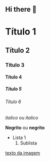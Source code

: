 ## Hi there 👋

<!-- Cabeçalhos -->

# Título 1
## Título 2
### Título 3
#### Título 4
##### Título 5
###### Título 6

*italico* ou _italico_

**Negrito** ou __negrito__


- Lista 1
   1. Sublista

[texto da imagem](https://br.freepik.com/fotos-gratis/magnifico-cenario-de-uma-praia-com-arvores-e-um-mar-ao-por-do-sol_11111897.htm#fromView=keyword&page=1&position=0&uuid=e8dba0e0-401b-4bf4-bcd9-86ef210d354d&query=Por+do+sol+praia)


<!--
**Leonardo010790/Leonardo010790** is a ✨ _special_ ✨ repository because its `README.md` (this file) appears on your GitHub profile.

Here are some ideas to get you started:

- 🔭 I’m currently working on ...
- 🌱 I’m currently learning ...
- 👯 I’m looking to collaborate on ...
- 🤔 I’m looking for help with ...
- 💬 Ask me about ...
- 📫 How to reach me: ...
- 😄 Pronouns: ...
- ⚡ Fun fact: ...
-->
